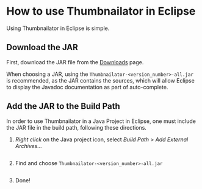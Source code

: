 # How to use Thumbnailator in Eclipse #

Using Thumbnailator in Eclipse is simple.

## Download the JAR ##

First, download the JAR file from the [Downloads](http://code.google.com/p/thumbnailator/downloads/list) page.

When choosing a JAR, using the `Thumbnailator-<version_number>-all.jar` is recommended, as the JAR contains the sources, which will allow
Eclipse to display the Javadoc documentation as part of auto-complete.

## Add the JAR to the Build Path ##

In order to use Thumbnailator in a Java Project in Eclipse, one must include the JAR file in the build path, following these directions.

1. _Right click_ on the Java project icon, select _Build Path_ > _Add External Archives..._

> ![![](http://wiki.thumbnailator.googlecode.com/hg/img/using/eclipse/thumbnail-step1.png)](http://wiki.thumbnailator.googlecode.com/hg/img/using/eclipse/step1.png)


2. Find and choose `Thumbnailator-<version_number>-all.jar`

> ![![](http://wiki.thumbnailator.googlecode.com/hg/img/using/eclipse/thumbnail-step2.png)](http://wiki.thumbnailator.googlecode.com/hg/img/using/eclipse/step2.png)


3.  Done!

> ![![](http://wiki.thumbnailator.googlecode.com/hg/img/using/eclipse/thumbnail-step3.png)](http://wiki.thumbnailator.googlecode.com/hg/img/using/eclipse/step3.png)